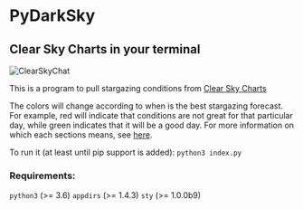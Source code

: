 # PyDarkSky

## Clear Sky Charts in your terminal

![ClearSkyChat](https://i.imgur.com/DAZFlAC.png)

This is a program to pull stargazing conditions from [Clear Sky Charts](http://www.cleardarksky.com/csk/)

The colors will change according to when is the best stargazing forecast. For example, red will indicate that conditions are not great for that particular day, while green indicates that it will be a good day. For more information on which each sections means, see [here](http://www.cleardarksky.com/c/BdmIDkey.html?1#how).

To run it (at least until pip support is added): `python3 index.py`

### Requirements:

`python3` (>= 3.6)
`appdirs` (>= 1.4.3)
`sty` (>= 1.0.0b9)
